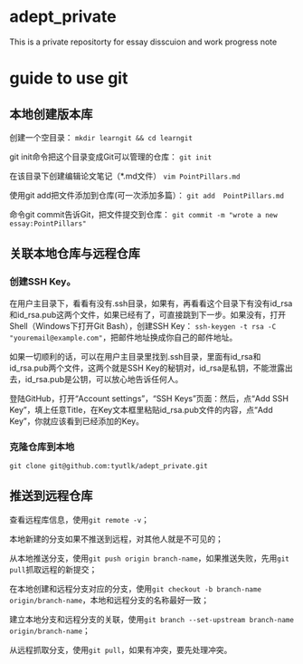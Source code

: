 # adept_private
This is a  private repositorty for essay disscuion and work progress note 
# guide to use git
## 本地创建版本库
创建一个空目录：
    `mkdir learngit && cd learngit`

git init命令把这个目录变成Git可以管理的仓库：
    `git init`

在该目录下创建编辑论文笔记（*.md文件）
    `vim PointPillars.md`

使用git add把文件添加到仓库(可一次添加多篇）：
    `git add  PointPillars.md`

命令git commit告诉Git，把文件提交到仓库：
    `git commit -m "wrote a new essay:PointPillars"`
## 关联本地仓库与远程仓库
### 创建SSH Key。
在用户主目录下，看看有没有.ssh目录，如果有，再看看这个目录下有没有id_rsa和id_rsa.pub这两个文件，如果已经有了，可直接跳到下一步。如果没有，打开Shell（Windows下打开Git Bash），创建SSH Key：
`ssh-keygen -t rsa -C "youremail@example.com"`，把邮件地址换成你自己的邮件地址。

如果一切顺利的话，可以在用户主目录里找到.ssh目录，里面有id_rsa和id_rsa.pub两个文件，这两个就是SSH Key的秘钥对，id_rsa是私钥，不能泄露出去，id_rsa.pub是公钥，可以放心地告诉任何人。

登陆GitHub，打开“Account settings”，“SSH Keys”页面：然后，点“Add SSH Key”，填上任意Title，在Key文本框里粘贴id_rsa.pub文件的内容，点“Add Key”，你就应该看到已经添加的Key。
### 克隆仓库到本地
`git clone git@github.com:tyutlk/adept_private.git`
## 推送到远程仓库
查看远程库信息，使用`git remote -v`；

本地新建的分支如果不推送到远程，对其他人就是不可见的；

从本地推送分支，使用`git push origin branch-name`，如果推送失败，先用`git pull`抓取远程的新提交；

在本地创建和远程分支对应的分支，使用`git checkout -b branch-name origin/branch-name`，本地和远程分支的名称最好一致；

建立本地分支和远程分支的关联，使用`git branch --set-upstream branch-name origin/branch-name`；

从远程抓取分支，使用`git pull`，如果有冲突，要先处理冲突。
